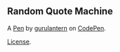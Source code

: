 Random Quote Machine
--------------------


A [Pen](https://codepen.io/gurulantern/pen/eYGPdbm) by [gurulantern](https://codepen.io/gurulantern) on [CodePen](https://codepen.io).

[License](https://codepen.io/license/pen/eYGPdbm).